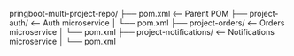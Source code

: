 pringboot-multi-project-repo/
├── pom.xml                     <-- Parent POM
├── project-auth/              <-- Auth microservice
│   └── pom.xml
├── project-orders/            <-- Orders microservice
│   └── pom.xml
├── project-notifications/     <-- Notifications microservice
│   └── pom.xml
